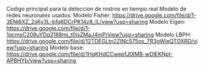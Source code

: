 Codigo principal para la deteccion de rostros en tiempo real
Modelo de redes neuronales usados:
Modelo Fisher: https://drive.google.com/file/d/1-3ENj6XZ_2sKy3L-bfq6DCrPK14z8_IL/view?usp=sharing
Modelo Eigen: https://drive.google.com/file/d/1-1qcmsC209uYDq2188mi_t0isZMaJ4mP/view?usp=sharing
Modelo LBPH: https://drive.google.com/file/d/12TDEGLtn2ZINcS75os_7R3gWieQTDXRD/view?usp=sharing
Modelo base: https://drive.google.com/file/d/1HqKHdCCwepfJtXM8-wDlEKNpI-APBHYb/view?usp=sharing
